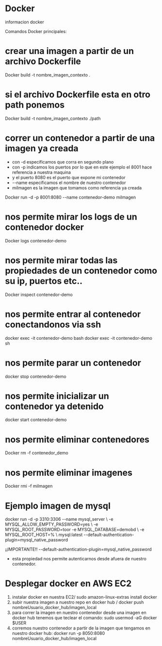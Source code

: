 # Docker
informacion docker

Comandos Docker principales:

# crear una imagen a partir de un archivo Dockerfile
Docker build -t nombre_imagen_contexto .

# si el archivo Dockerfile esta en otro path ponemos
Docker build -t nombre_imagen_contexto ./path

# correr un contenedor a partir de una imagen ya creada
* con -d especificamos que corra en segundo plano
* con -p indicamos los puertos por lo que en este ejemplo el 8001 hace referencia a nuestra maquina
* y el puerto 8080 es el puerto que expone mi contenedor
* --name especificamos el nombre de nuestro contenedor
* miImagen es la imagen que tomamos como referencia ya creada

Docker run -d -p 8001:8080 --name contenedor-demo miImagen

# nos permite mirar los logs de un contenedor docker
Docker logs contenedor-demo

# nos permite mirar todas las propiedades de un contenedor como su ip, puertos etc..
Docker inspect contenedor-demo

# nos permite entrar al contenedor conectandonos via ssh
docker exec -it contenedor-demo bash
docker exec -it contenedor-demo sh

# nos permite parar un contenedor
docker stop contenedor-demo

# nos permite inicializar un contenedor ya detenido
docker start contenedor-demo

# nos permite eliminar contenedores
Docker rm -f contenedor_demo

# nos permite eliminar imagenes
Docker rmi -f miImagen

# Ejemplo imagen de mysql

docker run -d -p 3310:3306 --name mysql_server \ -e MYSQL_ALLOW_EMPTY_PASSWORD=yes \ -e MYSQL_ROOT_PASSWORD=toor -e MYSQL_DATABASE=demobd \ -e MYSQL_ROOT_HOST=% \ mysql:latest --default-authentication-plugin=mysql_native_password

¡¡IMPORTANTE!!
--default-authentication-plugin=mysql_native_password 
* esta propiedad nos permite autenticarnos desde afuera de nuestro contenedor.

# Desplegar docker en AWS EC2

1. instalar docker en nuestra EC2/ sudo amazon-linux-extras install docker
2. subir nuestra imagen a nuestro repo en docker hub / docker push nombreUsuario_docker_hub/imagen_local
3. para correr la imagen en nuestro contenedor desde una imagen en docker hub tenemos que teclear el comando:
sudo usermod -aG docker $USER
4. corremos nuestro contenedor a partir de la imagen que tengamos en nuestro docker hub:
docker run -p 8050:8080 nombreUsuario_docker_hub/imagen_local 


